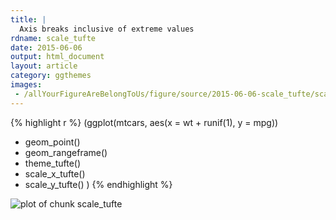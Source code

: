 ```yaml
---
title: |
  Axis breaks inclusive of extreme values
rdname: scale_tufte
date: 2015-06-06
output: html_document
layout: article
category: ggthemes
images:
 - /allYourFigureAreBelongToUs/figure/source/2015-06-06-scale_tufte/scale_tufte-1.png
---
```





{% highlight r %}
(ggplot(mtcars, aes(x = wt + runif(1), y = mpg))
 + geom_point()
 + geom_rangeframe()
 + theme_tufte()
 + scale_x_tufte()
 + scale_y_tufte()
 )
{% endhighlight %}

![plot of chunk scale_tufte](/allYourFigureAreBelongToUs/figure/source/2015-06-06-scale_tufte/scale_tufte-1.png) 